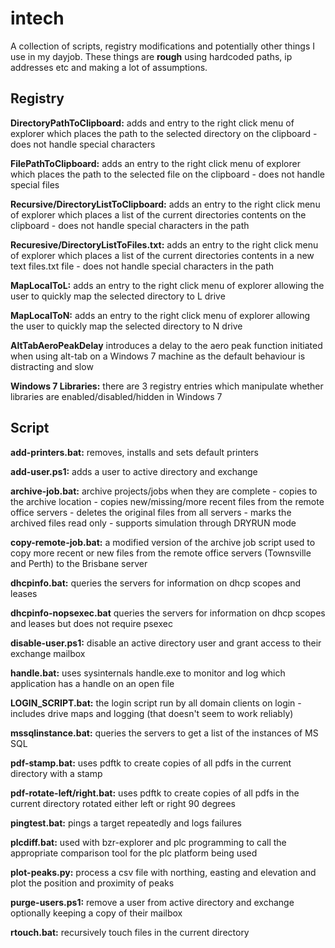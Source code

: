 # intech

A collection of scripts, registry modifications and potentially other things I use in my dayjob. These things are **rough** using hardcoded paths, ip addresses etc and making a lot of assumptions.

## Registry ##

**DirectoryPathToClipboard:** adds and entry to the right click menu of explorer which places the path to the selected directory on the clipboard - does not handle special characters

**FilePathToClipboard:** adds an entry to the right click menu of explorer which places the path to the selected file on the clipboard - does not handle special files

**Recursive/DirectoryListToClipboard:** adds an entry to the right click menu of explorer which places a list of the current directories contents on the clipboard - does not handle special characters in the path

**Recuresive/DirectoryListToFiles.txt:** adds an entry to the right click menu of explorer which places a list of the current directories contents in a new text files.txt file - does not handle special characters in the path

**MapLocalToL:** adds an entry to the right click menu of explorer allowing the user to quickly map the selected directory to L drive

**MapLocalToN:** adds an entry to the right click menu of explorer allowing the user to quickly map the selected directory to N drive

**AltTabAeroPeakDelay** introduces a delay to the aero peak function initiated when using alt-tab on a Windows 7 machine as the default behaviour is distracting and slow

**Windows 7 Libraries:** there are 3 registry entries which manipulate whether libraries are enabled/disabled/hidden in Windows 7



## Script ##

**add-printers.bat:** removes, installs and sets default printers

**add-user.ps1:** adds a user to active directory and exchange

**archive-job.bat:** archive projects/jobs when they are complete - copies to the archive location - copies new/missing/more recent files from the remote office servers - deletes the original files from all servers - marks the archived files read only - supports simulation through DRYRUN mode

**copy-remote-job.bat:** a modified version of the archive job script used to copy more recent or new files from the remote office servers (Townsville and Perth) to the Brisbane server

**dhcpinfo.bat:** queries the servers for information on dhcp scopes and leases

**dhcpinfo-nopsexec.bat** queries the servers for information on dhcp scopes and leases but does not require psexec

**disable-user.ps1:** disable an active directory user and grant access to their exchange mailbox

**handle.bat:** uses sysinternals handle.exe to monitor and log which application has a handle on an open file

**LOGIN_SCRIPT.bat:** the login script run by all domain clients on login - includes drive maps and logging (that doesn't seem to work reliably)

**mssqlinstance.bat:** queries the servers to get a list of the instances of MS SQL

**pdf-stamp.bat:** uses pdftk to create copies of all pdfs in the current directory with a stamp

**pdf-rotate-left/right.bat:** uses pdftk to create copies of all pdfs in the current directory rotated either left or right 90 degrees

**pingtest.bat:** pings a target repeatedly and logs failures

**plcdiff.bat:** used with bzr-explorer and plc programming to call the appropriate comparison tool for the plc platform being used

**plot-peaks.py:** process a csv file with northing, easting and elevation and plot the position and proximity of peaks

**purge-users.ps1:** remove a user from active directory and exchange optionally keeping a copy of their mailbox

**rtouch.bat:** recursively touch files in the current directory
